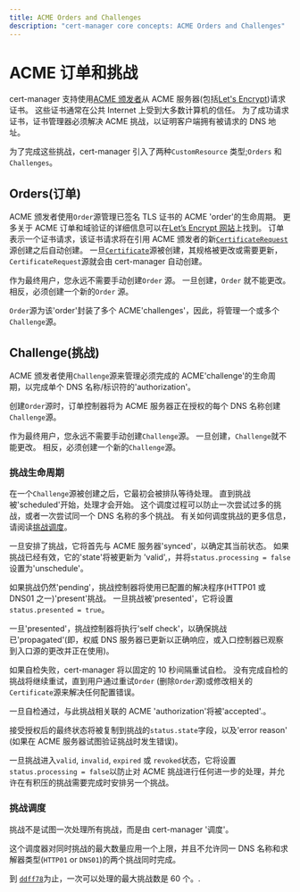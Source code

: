 ```yaml
---
title: ACME Orders and Challenges
description: "cert-manager core concepts: ACME Orders and Challenges"
---
```


# ACME 订单和挑战

cert-manager 支持使用[ACME 颁发者](../configuration/acme/README.md)从 ACME 服务器(包括[Let's Encrypt](https://letsencrypt.org/))请求证书。
这些证书通常在公共 Internet 上受到大多数计算机的信任。
为了成功请求证书，证书管理器必须解决 ACME 挑战，以证明客户端拥有被请求的 DNS 地址。

为了完成这些挑战，cert-manager 引入了两种`CustomResource` 类型;`Orders` 和 `Challenges`。

## Orders(订单)

ACME 颁发者使用`Order`源管理已签名 TLS 证书的 ACME 'order'的生命周期。
更多关于 ACME 订单和域验证的详细信息可以在[Let’s Encrypt 网站](https://letsencrypt.org/how-it-works/)上找到。
订单表示一个证书请求，该证书请求将在引用 ACME 颁发者的新[`CertificateRequest`](./certificaterequest.md)源创建之后自动创建。
一旦[`Certificate`](./certificate.md)源被创建，其规格被更改或需要更新，`CertificateRequest`源就会由 cert-manager 自动创建。

作为最终用户，您永远不需要手动创建`Order` 源。
一旦创建，`Order` 就不能更改。
相反，必须创建一个新的`Order` 源。

`Order`源为该'order'封装了多个 ACME'challenges'，因此，将管理一个或多个`Challenge`源。

## Challenge(挑战)

ACME 颁发者使用`Challenge`源来管理必须完成的 ACME'challenge'的生命周期，以完成单个 DNS 名称/标识符的'authorization'。

创建`Order`源时，订单控制器将为 ACME 服务器正在授权的每个 DNS 名称创建`Challenge`源。

作为最终用户，您永远不需要手动创建`Challenge`源。
一旦创建，`Challenge`就不能更改。
相反，必须创建一个新的`Challenge`源。

### 挑战生命周期

在一个`Challenge`源被创建之后，它最初会被排队等待处理。
直到挑战被'scheduled'开始，处理才会开始。
这个调度过程可以防止一次尝试过多的挑战，或者一次尝试同一个 DNS 名称的多个挑战。
有关如何调度挑战的更多信息，请阅读[挑战调度](#challenge-scheduling)。

一旦安排了挑战，它将首先与 ACME 服务器'synced'，以确定其当前状态。
如果挑战已经有效，它的'state'将被更新为 'valid',，并将`status.processing = false`设置为'unschedule'。

如果挑战仍然'pending'，挑战控制器将使用已配置的解决程序(HTTP01 或 DNS01 之一)'present'挑战。
一旦挑战被'presented'，它将设置`status.presented = true`。

一旦'presented'，挑战控制器将执行'self check'，以确保挑战已'propagated'(即，权威 DNS 服务器已更新以正确响应，或入口控制器已观察到入口源的更改并正在使用)。

如果自检失败，cert-manager 将以固定的 10 秒间隔重试自检。
没有完成自检的挑战将继续重试，直到用户通过重试`Order` (删除`Order`源)或修改相关的`Certificate`源来解决任何配置错误。

一旦自检通过，与此挑战相关联的 ACME 'authorization'将被'accepted'.。

接受授权后的最终状态将被复制到挑战的`status.state`字段，以及'error reason' (如果在 ACME 服务器试图验证挑战时发生错误)。

一旦挑战进入`valid`, `invalid`, `expired` 或 `revoked`状态，它将设置`status.processing = false`以防止对 ACME 挑战进行任何进一步的处理，并允许在有积压的挑战需要完成时安排另一个挑战。

### 挑战调度

挑战不是试图一次处理所有挑战，而是由 cert-manager '调度'。

这个调度器对同时挑战的最大数量应用一个上限，并且不允许同一 DNS 名称和求解器类型(`HTTP01` or `DNS01`)的两个挑战同时完成。

到 [`ddff78`](https://github.com/cert-manager/cert-manager/blob/ddff78f011558e64186d61f7c693edced1496afa/pkg/controller/acmechallenges/scheduler/scheduler.go#L31-L33)为止，一次可以处理的最大挑战数是 60 个。.
